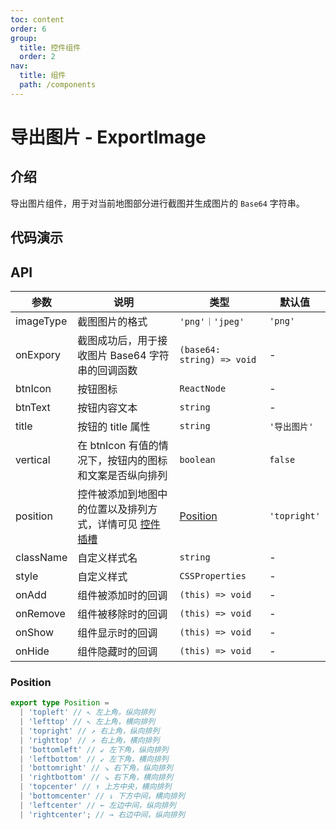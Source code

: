 ```yaml
---
toc: content
order: 6
group:
  title: 控件组件
  order: 2
nav:
  title: 组件
  path: /components
---
```


# 导出图片 - ExportImage

## 介绍

导出图片组件，用于对当前地图部分进行截图并生成图片的 `Base64` 字符串。

## 代码演示

<code src="./demos/default.tsx" defaultShowCode compact></code>

## API

| 参数 | 说明 | 类型 | 默认值 |
| --- | --- | --- | --- |
| imageType | 截图图片的格式 | `'png'｜'jpeg'` | `'png'` |
| onExpory | 截图成功后，用于接收图片 Base64 字符串的回调函数 | `(base64: string) => void` | - |
| btnIcon | 按钮图标 | `ReactNode` | - |
| btnText | 按钮内容文本 | `string` | - |
| title | 按钮的 title 属性 | `string` | `'导出图片'` |
| vertical | 在 btnIcon 有值的情况下，按钮内的图标和文案是否纵向排列 | `boolean` | `false` |
| position | 控件被添加到地图中的位置以及排列方式，详情可见 [控件插槽](https://l7.antv.vision/zh/docs/api/component/control/control#插槽) | [Position](#position) | `'topright'` |
| className | 自定义样式名 | `string` | - |
| style | 自定义样式 | `CSSProperties` | - |
| onAdd | 组件被添加时的回调 | `(this) => void` | - |
| onRemove | 组件被移除时的回调 | `(this) => void` | - |
| onShow | 组件显示时的回调 | `(this) => void` | - |
| onHide | 组件隐藏时的回调 | `(this) => void` | - |

### Position

```ts
export type Position =
  | 'topleft' // ↖ 左上角，纵向排列
  | 'lefttop' // ↖ 左上角，横向排列
  | 'topright' // ↗ 右上角，纵向排列
  | 'righttop' // ↗ 右上角，横向排列
  | 'bottomleft' // ↙ 左下角，纵向排列
  | 'leftbottom' // ↙ 左下角，横向排列
  | 'bottomright' // ↘ 右下角，纵向排列
  | 'rightbottom' // ↘ 右下角，横向排列
  | 'topcenter' // ↑ 上方中央，横向排列
  | 'bottomcenter' // ↓ 下方中间，横向排列
  | 'leftcenter' // ← 左边中间，纵向排列
  | 'rightcenter'; // → 右边中间，纵向排列
```
